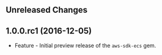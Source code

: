 Unreleased Changes
------------------

1.0.0.rc1 (2016-12-05)
------------------

* Feature - Initial preview release of the `aws-sdk-ecs` gem.

